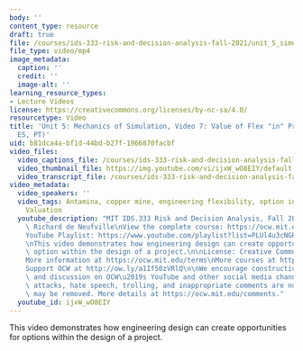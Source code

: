 ```yaml
---
body: ''
content_type: resource
draft: true
file: /courses/ids-333-risk-and-decision-analysis-fall-2021/unit_5_simulation_video_7_en_us_mta_release_360p_16_9.mp4
file_type: video/mp4
image_metadata:
  caption: ''
  credit: ''
  image-alt: ''
learning_resource_types:
- Lecture Videos
license: https://creativecommons.org/licenses/by-nc-sa/4.0/
resourcetype: Video
title: 'Unit 5: Mechanics of Simulation, Video 7: Value of Flex "in" Project (EN,
  ES, PT)'
uid: b81dca4a-bf1d-44bd-b27f-1966870facbf
video_files:
  video_captions_file: /courses/ids-333-risk-and-decision-analysis-fall-2021/unit_5_simulation_video_7_en_us_mta_release_captions.vtt
  video_thumbnail_file: https://img.youtube.com/vi/ijxW_wO8EIY/default.jpg
  video_transcript_file: /courses/ids-333-risk-and-decision-analysis-fall-2021/unit_5_simulation_video_7_en_us_mta_release_transcript.pdf
video_metadata:
  video_speakers: ''
  video_tags: Antamina, copper mine, engineering flexibility, option in project, Excel,
    Valuation
  youtube_description: "MIT IDS.333 Risk and Decision Analysis, Fall 2021\nInstructor:\
    \ Richard de Neufville\nView the complete course: https://ocw.mit.edu/courses/ids-333-risk-and-decision-analysis-fall-2021/\n\
    YouTube Playlist: https://www.youtube.com/playlist?list=PLUl4u3cNGP62jwhTqp8_1kwrkDkxZhpQC\n\
    \nThis video demonstrates how engineering design can create opportunities for\
    \ option within the design of a project.\n\nLicense: Creative Commons BY-NC-SA\n\
    More information at https://ocw.mit.edu/terms\nMore courses at https://ocw.mit.edu\n\
    Support OCW at http://ow.ly/a1If50zVRlQ\n\nWe encourage constructive comments\
    \ and discussion on OCW\u2019s YouTube and other social media channels. Personal\
    \ attacks, hate speech, trolling, and inappropriate comments are not allowed and\
    \ may be removed. More details at https://ocw.mit.edu/comments."
  youtube_id: ijxW_wO8EIY
---
```

This video demonstrates how engineering design can create opportunities for options within the design of a project.